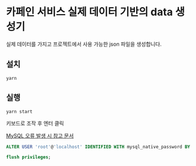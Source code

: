 # 카페인 서비스 실제 데이터 기반의 data 생성기

실제 데이터를 가지고 프로젝트에서 사용 가능한 json 파일을 생성합니다.

## 설치
```
yarn
```

## 실행
```
yarn start
```

키보드로 조작 후 엔터 클릭

[MySQL 오류 발생 시 참고 문서](https://stackoverflow.com/questions/50093144/mysql-8-0-client-does-not-support-authentication-protocol-requested-by-server
)

```sql
ALTER USER 'root'@'localhost' IDENTIFIED WITH mysql_native_password BY '비밀번호를 입력하세요';
```

```sql
flush privileges;
```

